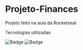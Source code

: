 # Projeto-Finances
Projeto  feito na aula da Rocketseat
<p>Tecnologias utilizadas</p>

![Badge](https://img.shields.io/badge/HTML5-E34F26?style=for-the-badge&logo=html5&logoColor=ghost)  ![Badge](https://img.shields.io/badge/CSS3-1572B6?style=for-the-badge&logo=css3&logoColor=ghost)
